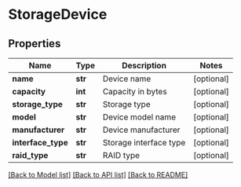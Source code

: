 # StorageDevice

## Properties
Name | Type | Description | Notes
------------ | ------------- | ------------- | -------------
**name** | **str** | Device name | [optional] 
**capacity** | **int** | Capacity in bytes | [optional] 
**storage_type** | **str** | Storage type | [optional] 
**model** | **str** | Device model name | [optional] 
**manufacturer** | **str** | Device manufacturer | [optional] 
**interface_type** | **str** | Storage interface type | [optional] 
**raid_type** | **str** | RAID type | [optional] 

[[Back to Model list]](../README.md#documentation-for-models) [[Back to API list]](../README.md#documentation-for-api-endpoints) [[Back to README]](../README.md)


